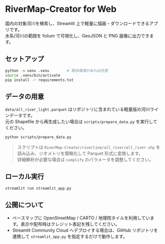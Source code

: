# RiverMap-Creator for Web

国内の対象河川を検索し、Streamlit 上で軽量に描画・ダウンロードできるアプリです。  
水系/河川の範囲を folium で可視化し、GeoJSON と PNG 画像に出力できます。

## セットアップ

```bash
python -m venv .venv        # 既存環境があれば任意
source .venv/bin/activate
pip install -r requirements.txt
```

## データの用意

`data/all_river_light.parquet` はリポジトリに含まれている軽量版の河川ラインデータです。  
元の Shapefile から再生成したい場合は `scripts/prepare_data.py` を実行してください。

```bash
python scripts/prepare_data.py
```

> スクリプトは `RiverMap-Creator/riverline/all_river/all_river.shp` を読み込み、ジオメトリを簡略化して Parquet 形式に変換します。  
> 詳細解析が必要な場合は `simplify` のパラメータを調整してください。

## ローカル実行

```bash
streamlit run streamlit_app.py
```

## 公開について

- ベースマップに OpenStreetMap / CARTO / 地理院タイルを利用しています。表示や配布時はクレジット表記を残してください。
- Streamlit Community Cloud へデプロイする場合は、GitHub リポジトリを連携して `streamlit_app.py` を指定するだけで動作します。

